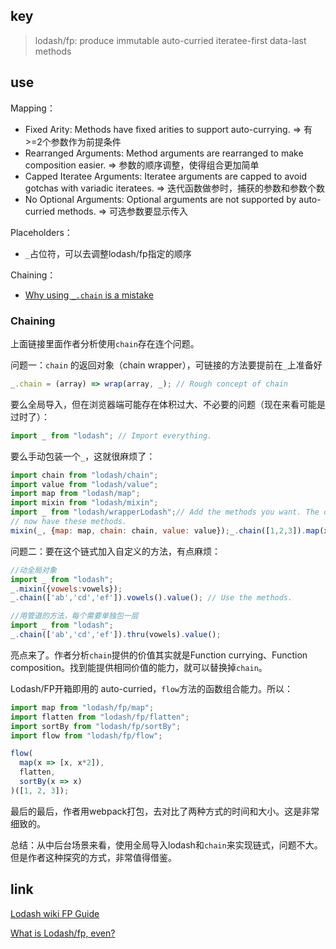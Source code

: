 ## key

> lodash/fp: produce immutable auto-curried iteratee-first data-last methods

## use

Mapping：

- Fixed Arity: Methods have fixed arities to support auto-currying. => 有>=2个参数作为前提条件
- Rearranged Arguments: Method arguments are rearranged to make composition easier. => 参数的顺序调整，使得组合更加简单
- Capped Iteratee Arguments: Iteratee arguments are capped to avoid gotchas with variadic iteratees. => 迭代函数做参时，捕获的参数和参数个数
- No Optional Arguments: Optional arguments are not supported by auto-curried methods. => 可选参数要显示传入

Placeholders：

- `_`占位符，可以去调整lodash/fp指定的顺序

Chaining：

- [Why using `_.chain` is a mistake](https://medium.com/bootstart/why-using-chain-is-a-mistake-9bc1f80d51ba)



### Chaining

上面链接里面作者分析使用`chain`存在连个问题。



问题一：`chain` 的返回对象（chain wrapper），可链接的方法要提前在`_`上准备好

```javascript
_.chain = (array) => wrap(array, _); // Rough concept of chain
```

要么全局导入，但在浏览器端可能存在体积过大、不必要的问题（现在来看可能是过时了）：

```javascript
import _ from "lodash"; // Import everything.
```

要么手动包装一个`_`，这就很麻烦了：

```javascript
import chain from "lodash/chain";
import value from "lodash/value";
import map from "lodash/map";
import mixin from "lodash/mixin";
import _ from "lodash/wrapperLodash";// Add the methods you want. The object generated by chain() will
// now have these methods.
mixin(_, {map: map, chain: chain, value: value});_.chain([1,2,3]).map(x => x+1).value(); // Use the methods.
```



问题二：要在这个链式加入自定义的方法，有点麻烦：

```javascript
//动全局对象
import _ from "lodash";
_.mixin({vowels:vowels});
_.chain(['ab','cd','ef']).vowels().value(); // Use the methods.
```

```javascript
//用管道的方法，每个需要单独包一层
import _ from "lodash";
_.chain(['ab','cd','ef']).thru(vowels).value();
```



亮点来了。作者分析`chain`提供的价值其实就是Function currying、Function composition。找到能提供相同价值的能力，就可以替换掉`chain`。

Lodash/FP开箱即用的 auto-curried，`flow`方法的函数组合能力。所以：

```javascript
import map from "lodash/fp/map";
import flatten from "lodash/fp/flatten";
import sortBy from "lodash/fp/sortBy";
import flow from "lodash/fp/flow";

flow(
  map(x => [x, x*2]), 
  flatten, 
  sortBy(x => x)
)([1, 2, 3]);
```



最后的最后，作者用webpack打包，去对比了两种方式的时间和大小。这是非常细致的。



总结：从中后台场景来看，使用全局导入lodash和`chain`来实现链式，问题不大。但是作者这种探究的方式，非常值得借鉴。

## link

[Lodash wiki FP Guide](https://github.com/lodash/lodash/wiki/FP-Guide)

[What is Lodash/fp, even?](https://dev.to/ifarmgolems/what-is-lodash-fp-even-4ohd?signin=true)